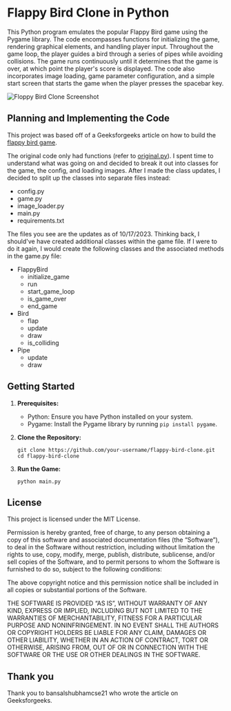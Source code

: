 # Flappy Bird Clone in Python
This Python program emulates the popular Flappy Bird game using the Pygame library. The code encompasses functions for initializing the game, rendering graphical elements, and handling player input. Throughout the game loop, the player guides a bird through a series of pipes while avoiding collisions. The game runs continuously until it determines that the game is over, at which point the player's score is displayed. The code also incorporates image loading, game parameter configuration, and a simple start screen that starts the game when the player presses the spacebar key.

![Floppy Bird Clone Screenshot](https://github.com/c0olade/Software-Engineering-Journey/blob/main/Mini-Projects/Floppy%20Bird%20Clone/images/Flappy.gif)

## Planning and Implementing the Code
This project was based off of a Geeksforgeeks article on how to build the [flappy bird game](https://www.geeksforgeeks.org/how-to-make-flappy-bird-game-in-pygame/). 

The original code only had functions (refer to [original.py](https://github.com/c0olade/Software-Engineering-Journey/blob/main/Mini-Projects/Floppy%20Bird%20Clone/original.py)). I spent time to understand what was going on and decided to break it out into classes for the game, the config, and loading images. After I made the class updates, I decided to split up the classes into separate files instead:
- config.py
- game.py
- image_loader.py
- main.py
- requirements.txt

The files you see are the updates as of 10/17/2023. Thinking back, I should've have created additional classes within the game file. If I were to do it again, I would create the following classes and the associated methods in the game.py file:
- FlappyBird
  - initialize_game
  - run
  - start_game_loop
  - is_game_over
  - end_game
- Bird
  - flap
  - update
  - draw
  - is_colliding
- Pipe
  - update
  - draw

## Getting Started

1. **Prerequisites:**
   - Python: Ensure you have Python installed on your system.
   - Pygame: Install the Pygame library by running `pip install pygame`.

2. **Clone the Repository:**
   ```shell
   git clone https://github.com/your-username/flappy-bird-clone.git
   cd flappy-bird-clone
3. **Run the Game:**
   ```shell
   python main.py
   ```

## License
This project is licensed under the MIT License.

Permission is hereby granted, free of charge, to any person obtaining a copy of this software and associated documentation files (the “Software”), to deal in the Software without restriction, including without limitation the rights to use, copy, modify, merge, publish, distribute, sublicense, and/or sell copies of the Software, and to permit persons to whom the Software is furnished to do so, subject to the following conditions:

The above copyright notice and this permission notice shall be included in all copies or substantial portions of the Software.

THE SOFTWARE IS PROVIDED “AS IS”, WITHOUT WARRANTY OF ANY KIND, EXPRESS OR IMPLIED, INCLUDING BUT NOT LIMITED TO THE WARRANTIES OF MERCHANTABILITY, FITNESS FOR A PARTICULAR PURPOSE AND NONINFRINGEMENT. IN NO EVENT SHALL THE AUTHORS OR COPYRIGHT HOLDERS BE LIABLE FOR ANY CLAIM, DAMAGES OR OTHER LIABILITY, WHETHER IN AN ACTION OF CONTRACT, TORT OR OTHERWISE, ARISING FROM, OUT OF OR IN CONNECTION WITH THE SOFTWARE OR THE USE OR OTHER DEALINGS IN THE SOFTWARE.

## Thank you
Thank you to bansalshubhamcse21 who wrote the article on Geeksforgeeks.
